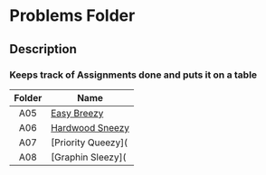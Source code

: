 # Problems Folder 

## Description
### Keeps track of Assignments done and puts it on a table 

| Folder | Name            |
| :---: | --------------- |
|  A05  | [Easy Breezy](https://github.com/UselessFuwu/4883-Prog-Tech/tree/main/Assignment/A05-%20Easy%20Breezy) |
|  A06  | [Hardwood Sneezy]([https://github.com/UselessFuwu/4883-Prog-Tech/blob/main/Assignment/A06-%20Hardwood%20Sneezy/README.md](https://github.com/UselessFuwu/4883-Prog-Tech/tree/main/Assignment/A06-%20Hardwood%20Sneezy)) |
|  A07  | [Priority Queezy]( |
|  A08  | [Graphin Sleezy]( | 
